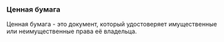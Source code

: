 ### Ценная бумага
Ценная бумага - это документ, который удостоверяет имущественные или неимущественные права её владельца.